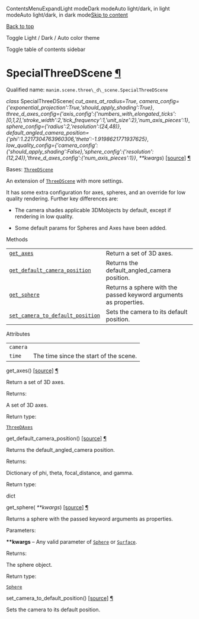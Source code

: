 ContentsMenuExpandLight modeDark modeAuto light/dark, in light modeAuto light/dark, in dark mode[Skip to content](https://docs.manim.community/en/stable/reference/manim.scene.three_d_scene.SpecialThreeDScene.html#furo-main-content)

[Back to top](https://docs.manim.community/en/stable/reference/manim.scene.three_d_scene.SpecialThreeDScene.html#)

Toggle Light / Dark / Auto color theme

Toggle table of contents sidebar

# SpecialThreeDScene [¶](https://docs.manim.community/en/stable/reference/manim.scene.three_d_scene.SpecialThreeDScene.html\#specialthreedscene "Link to this heading")

Qualified name: `manim.scene.three\_d\_scene.SpecialThreeDScene`

_class_ SpecialThreeDScene( _cut\_axes\_at\_radius=True_, _camera\_config={'exponential\_projection':True,'should\_apply\_shading':True}_, _three\_d\_axes\_config={'axis\_config':{'numbers\_with\_elongated\_ticks':\[0,1,2\],'stroke\_width':2,'tick\_frequency':1,'unit\_size':2},'num\_axis\_pieces':1}_, _sphere\_config={'radius':2,'resolution':(24,48)}_, _default\_angled\_camera\_position={'phi':1.2217304763960306,'theta':-1.9198621771937625}_, _low\_quality\_config={'camera\_config':{'should\_apply\_shading':False},'sphere\_config':{'resolution':(12,24)},'three\_d\_axes\_config':{'num\_axis\_pieces':1}}_, _\*\*kwargs_) [\[source\]](https://docs.manim.community/en/stable/_modules/manim/scene/three_d_scene.html#SpecialThreeDScene) [¶](https://docs.manim.community/en/stable/reference/manim.scene.three_d_scene.SpecialThreeDScene.html#manim.scene.three_d_scene.SpecialThreeDScene "Link to this definition")

Bases: [`ThreeDScene`](https://docs.manim.community/en/stable/reference/manim.scene.three_d_scene.ThreeDScene.html#manim.scene.three_d_scene.ThreeDScene "manim.scene.three_d_scene.ThreeDScene")

An extension of [`ThreeDScene`](https://docs.manim.community/en/stable/reference/manim.scene.three_d_scene.ThreeDScene.html#manim.scene.three_d_scene.ThreeDScene "manim.scene.three_d_scene.ThreeDScene") with more settings.

It has some extra configuration for axes, spheres,
and an override for low quality rendering. Further key differences
are:

- The camera shades applicable 3DMobjects by default,
except if rendering in low quality.

- Some default params for Spheres and Axes have been added.


Methods

|     |     |
| --- | --- |
| [`get_axes`](https://docs.manim.community/en/stable/reference/manim.scene.three_d_scene.SpecialThreeDScene.html#manim.scene.three_d_scene.SpecialThreeDScene.get_axes "manim.scene.three_d_scene.SpecialThreeDScene.get_axes") | Return a set of 3D axes. |
| [`get_default_camera_position`](https://docs.manim.community/en/stable/reference/manim.scene.three_d_scene.SpecialThreeDScene.html#manim.scene.three_d_scene.SpecialThreeDScene.get_default_camera_position "manim.scene.three_d_scene.SpecialThreeDScene.get_default_camera_position") | Returns the default\_angled\_camera position. |
| [`get_sphere`](https://docs.manim.community/en/stable/reference/manim.scene.three_d_scene.SpecialThreeDScene.html#manim.scene.three_d_scene.SpecialThreeDScene.get_sphere "manim.scene.three_d_scene.SpecialThreeDScene.get_sphere") | Returns a sphere with the passed keyword arguments as properties. |
| [`set_camera_to_default_position`](https://docs.manim.community/en/stable/reference/manim.scene.three_d_scene.SpecialThreeDScene.html#manim.scene.three_d_scene.SpecialThreeDScene.set_camera_to_default_position "manim.scene.three_d_scene.SpecialThreeDScene.set_camera_to_default_position") | Sets the camera to its default position. |

Attributes

|     |     |
| --- | --- |
| `camera` |  |
| `time` | The time since the start of the scene. |

get\_axes() [\[source\]](https://docs.manim.community/en/stable/_modules/manim/scene/three_d_scene.html#SpecialThreeDScene.get_axes) [¶](https://docs.manim.community/en/stable/reference/manim.scene.three_d_scene.SpecialThreeDScene.html#manim.scene.three_d_scene.SpecialThreeDScene.get_axes "Link to this definition")

Return a set of 3D axes.

Returns:

A set of 3D axes.

Return type:

[`ThreeDAxes`](https://docs.manim.community/en/stable/reference/manim.mobject.graphing.coordinate_systems.ThreeDAxes.html#manim.mobject.graphing.coordinate_systems.ThreeDAxes "manim.mobject.graphing.coordinate_systems.ThreeDAxes")

get\_default\_camera\_position() [\[source\]](https://docs.manim.community/en/stable/_modules/manim/scene/three_d_scene.html#SpecialThreeDScene.get_default_camera_position) [¶](https://docs.manim.community/en/stable/reference/manim.scene.three_d_scene.SpecialThreeDScene.html#manim.scene.three_d_scene.SpecialThreeDScene.get_default_camera_position "Link to this definition")

Returns the default\_angled\_camera position.

Returns:

Dictionary of phi, theta, focal\_distance, and gamma.

Return type:

dict

get\_sphere( _\*\*kwargs_) [\[source\]](https://docs.manim.community/en/stable/_modules/manim/scene/three_d_scene.html#SpecialThreeDScene.get_sphere) [¶](https://docs.manim.community/en/stable/reference/manim.scene.three_d_scene.SpecialThreeDScene.html#manim.scene.three_d_scene.SpecialThreeDScene.get_sphere "Link to this definition")

Returns a sphere with the passed keyword arguments as properties.

Parameters:

**\*\*kwargs** – Any valid parameter of [`Sphere`](https://docs.manim.community/en/stable/reference/manim.mobject.three_d.three_dimensions.Sphere.html#manim.mobject.three_d.three_dimensions.Sphere "manim.mobject.three_d.three_dimensions.Sphere") or [`Surface`](https://docs.manim.community/en/stable/reference/manim.mobject.three_d.three_dimensions.Surface.html#manim.mobject.three_d.three_dimensions.Surface "manim.mobject.three_d.three_dimensions.Surface").

Returns:

The sphere object.

Return type:

[`Sphere`](https://docs.manim.community/en/stable/reference/manim.mobject.three_d.three_dimensions.Sphere.html#manim.mobject.three_d.three_dimensions.Sphere "manim.mobject.three_d.three_dimensions.Sphere")

set\_camera\_to\_default\_position() [\[source\]](https://docs.manim.community/en/stable/_modules/manim/scene/three_d_scene.html#SpecialThreeDScene.set_camera_to_default_position) [¶](https://docs.manim.community/en/stable/reference/manim.scene.three_d_scene.SpecialThreeDScene.html#manim.scene.three_d_scene.SpecialThreeDScene.set_camera_to_default_position "Link to this definition")

Sets the camera to its default position.